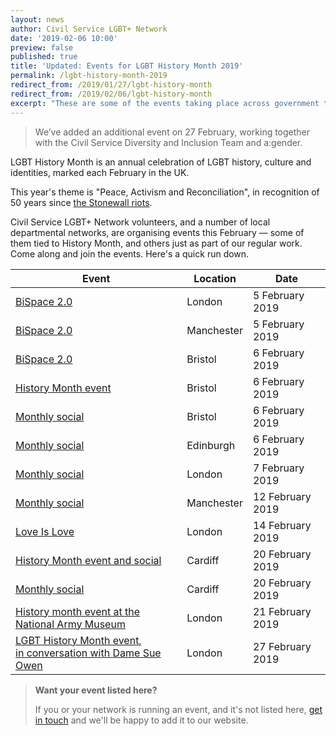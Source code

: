 ```yaml
---
layout: news
author: Civil Service LGBT+ Network
date: '2019-02-06 10:00'
preview: false
published: true
title: 'Updated: Events for LGBT History Month 2019'
permalink: /lgbt-history-month-2019
redirect_from: /2019/01/27/lgbt-history-month
redirect_from: /2019/02/06/lgbt-history-month
excerpt: "These are some of the events taking place across government this LGBT History Month."
---
```


> We’ve added an additional event on 27 February, working together with the Civil Service Diversity and Inclusion Team and a:gender.

LGBT History Month is an annual celebration of LGBT history, culture and identities, marked each February in the UK.

This year's theme is "Peace, Activism and Reconciliation", in recognition of 50 years since [the Stonewall riots](https://en.wikipedia.org/wiki/Stonewall_riots).

Civil Service LGBT+ Network volunteers, and a number of local departmental networks, are organising events this February — some of them tied to History Month, and others just as part of our regular work. Come along and join the events. Here's a quick run down.

| Event                                                       | Location         | Date                   |
|-------------------------------------------------------------|------------------|------------------------|
| [BiSpace 2.0](/event/2019-02-05-bispace-london/)                  | London           | 5 February 2019        |
| [BiSpace 2.0](/event/2019-02-05-bispace-manchester/)              | Manchester       | 5 February 2019        |
| [BiSpace 2.0](/event/2019-02-06-bispace-bristol/)                 | Bristol          | 6 February 2019        |
| [History Month event](/event/2019-02-06-lgbt-history-month-bristol) | Bristol | 6 February 2019 | 
| [Monthly social](/event/2019-02-06-bristol-social/)         | Bristol          | 6 February 2019        |
| [Monthly social](/event/2019-02-06-edinburgh-social/)       | Edinburgh        | 6 February 2019        |
| [Monthly social](/event/2019-02-07-london-social/)          | London           | 7 February 2019        |
| [Monthly social](/event/2019-02-12-manchester-social/)      | Manchester           | 12 February 2019    |    
| [Love Is Love](/event/2019-02-14-love-is-love-sue-owen-chris-smith/) | London         | 14 February 2019       |
| [History Month event and social](/event/2019-02-20-lgbt-history-month-cardiff) | Cardiff | 20 February 2019 |
| [Monthly social](/event/2019-02-20-cardiff-social/)         | Cardiff           | 20 February 2019        |
| [History month event at the National Army Museum](/event/2019-02-21-mod-shout-history-month/)         | London           | 21 February 2019        |
| [LGBT History Month event,<br>in conversation with Dame Sue Owen](/event/2019-02-27-lgbt-history-month-sue-owen/) | London         | 27 February 2019       |

> **Want your event listed here?**
>
> If you or your network is running an event, and it's not listed here, [get in touch](/about/contact-us/) and we'll be happy to add it to our website.
